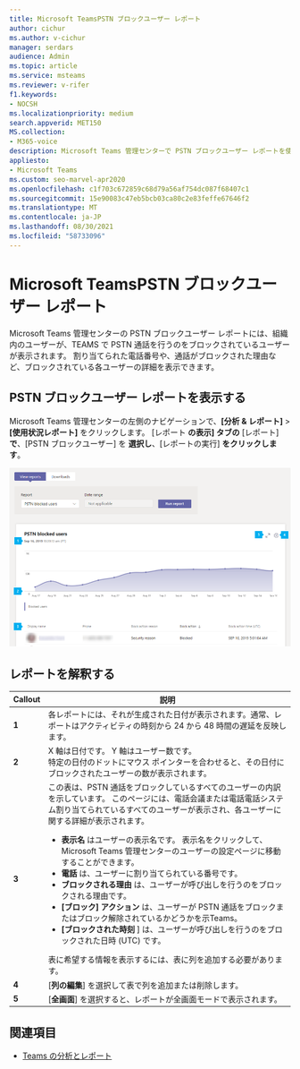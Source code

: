 ```yaml
---
title: Microsoft TeamsPSTN ブロックユーザー レポート
author: cichur
ms.author: v-cichur
manager: serdars
audience: Admin
ms.topic: article
ms.service: msteams
ms.reviewer: v-rifer
f1.keywords:
- NOCSH
ms.localizationpriority: medium
search.appverid: MET150
MS.collection:
- M365-voice
description: Microsoft Teams 管理センターで PSTN ブロックユーザー レポートを使用して、PSTN 通話をブロックされている組織の Teams ユーザーの概要を確認します。
appliesto:
- Microsoft Teams
ms.custom: seo-marvel-apr2020
ms.openlocfilehash: c1f703c672859c68d79a56af754dc087f68407c1
ms.sourcegitcommit: 15e90083c47eb5bcb03ca80c2e83feffe67646f2
ms.translationtype: MT
ms.contentlocale: ja-JP
ms.lasthandoff: 08/30/2021
ms.locfileid: "58733096"
---
```

# <a name="microsoft-teams-pstn-blocked-users-report"></a>Microsoft TeamsPSTN ブロックユーザー レポート

Microsoft Teams 管理センターの PSTN ブロックユーザー レポートには、組織内のユーザーが、TEAMS で PSTN 通話を行うのをブロックされているユーザーが表示されます。 割り当てられた電話番号や、通話がブロックされた理由など、ブロックされている各ユーザーの詳細を表示できます。

## <a name="view-the-pstn-blocked-users-report"></a>PSTN ブロックユーザー レポートを表示する

Microsoft Teams 管理センターの左側のナビゲーションで、**[分析 & レポート]** > **[使用状況レポート]** をクリックします。 [レポート **の表示] タブの** [レポート] **で**、[PSTN ブロックユーザー] を **選択し**、[レポートの実行] **をクリックします**。

![管理センターの PSTN ブロックユーザー レポート レポートのスクリーンショット。](../media/teams-reports-pstn-blocked-users-with-callouts.png "番号付き吹き出しが表示された Microsoft Teams PSTN ブロック ユーザー レポートのスクリーンショット")

## <a name="interpret-the-report"></a>レポートを解釈する

|Callout |説明  |
|--------|-------------|
|**1**   |各レポートには、それが生成された日付が表示されます。通常、レポートはアクティビティの時刻から 24 から 48 時間の遅延を反映します。 |
|**2**   |X 軸は日付です。 Y 軸はユーザー数です。 <br>特定の日付のドットにマウス ポインターを合わせると、その日付にブロックされたユーザーの数が表示されます。 |
|**3**   |この表は、PSTN 通話をブロックしているすべてのユーザーの内訳を示しています。  このページには、電話会議または電話電話システム割り当てられているすべてのユーザーが表示され、各ユーザーに関する詳細が表示されます。 <ul><li>**表示名** はユーザーの表示名です。 表示名をクリックして、Microsoft Teams 管理センターのユーザーの設定ページに移動することができます。 </li> <li>**電話** は、ユーザーに割り当てられている番号です。</li> <li>**ブロックされる理由** は、ユーザーが呼び出しを行うのをブロックされる理由です。</li><li>**[ブロック] アクション** は、ユーザーが PSTN 通話をブロックまたはブロック解除されているかどうかを示Teams。</li> <li>**[ブロックされた時刻** ] は、ユーザーが呼び出しを行うのをブロックされた日時 (UTC) です。</li></li> </ul>表に希望する情報を表示するには、表に列を追加する必要があります。 |
|**4**   |[**列の編集**] を選択して表で列を追加または削除します。|
|**5**   |[**全画面**] を選択すると、レポートが全画面モードで表示されます。|

## <a name="related-topics"></a>関連項目

- [Teams の分析とレポート](teams-reporting-reference.md)